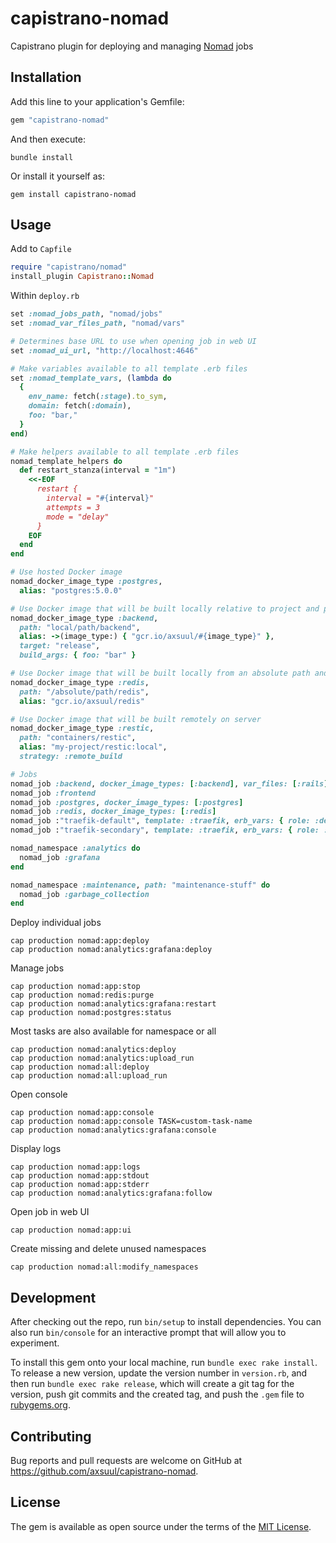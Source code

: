 # capistrano-nomad

Capistrano plugin for deploying and managing [Nomad](http://nomadproject.io) jobs

## Installation

Add this line to your application's Gemfile:

```ruby
gem "capistrano-nomad"
```

And then execute:

```shell
bundle install
```

Or install it yourself as:

```shell
gem install capistrano-nomad
```

## Usage

Add to `Capfile`

```ruby
require "capistrano/nomad"
install_plugin Capistrano::Nomad
```

Within `deploy.rb`

```ruby
set :nomad_jobs_path, "nomad/jobs"
set :nomad_var_files_path, "nomad/vars"

# Determines base URL to use when opening job in web UI 
set :nomad_ui_url, "http://localhost:4646"

# Make variables available to all template .erb files
set :nomad_template_vars, (lambda do
  {
    env_name: fetch(:stage).to_sym,
    domain: fetch(:domain),
    foo: "bar,"
  }
end)

# Make helpers available to all template .erb files
nomad_template_helpers do
  def restart_stanza(interval = "1m")
    <<-EOF
      restart {
        interval = "#{interval}"
        attempts = 3
        mode = "delay"
      }
    EOF
  end
end

# Use hosted Docker image
nomad_docker_image_type :postgres,
  alias: "postgres:5.0.0"

# Use Docker image that will be built locally relative to project and push
nomad_docker_image_type :backend,
  path: "local/path/backend",
  alias: ->(image_type:) { "gcr.io/axsuul/#{image_type}" },
  target: "release",
  build_args: { foo: "bar" }

# Use Docker image that will be built locally from an absolute path and push
nomad_docker_image_type :redis,
  path: "/absolute/path/redis",
  alias: "gcr.io/axsuul/redis"

# Use Docker image that will be built remotely on server
nomad_docker_image_type :restic,
  path: "containers/restic",
  alias: "my-project/restic:local",
  strategy: :remote_build

# Jobs
nomad_job :backend, docker_image_types: [:backend], var_files: [:rails]
nomad_job :frontend
nomad_job :postgres, docker_image_types: [:postgres]
nomad_job :redis, docker_image_types: [:redis]
nomad_job :"traefik-default", template: :traefik, erb_vars: { role: :default }
nomad_job :"traefik-secondary", template: :traefik, erb_vars: { role: :secondary }

nomad_namespace :analytics do
  nomad_job :grafana
end

nomad_namespace :maintenance, path: "maintenance-stuff" do
  nomad_job :garbage_collection
end
```

Deploy individual jobs

```shell
cap production nomad:app:deploy
cap production nomad:analytics:grafana:deploy
```

Manage jobs

```shell
cap production nomad:app:stop
cap production nomad:redis:purge
cap production nomad:analytics:grafana:restart
cap production nomad:postgres:status
```

Most tasks are also available for namespace or all

```shell
cap production nomad:analytics:deploy
cap production nomad:analytics:upload_run
cap production nomad:all:deploy
cap production nomad:all:upload_run
```

Open console

```shell
cap production nomad:app:console
cap production nomad:app:console TASK=custom-task-name
cap production nomad:analytics:grafana:console
```

Display logs

```shell
cap production nomad:app:logs
cap production nomad:app:stdout
cap production nomad:app:stderr
cap production nomad:analytics:grafana:follow
```

Open job in web UI

```shell
cap production nomad:app:ui
```

Create missing and delete unused namespaces

```shell
cap production nomad:all:modify_namespaces
```

## Development

After checking out the repo, run `bin/setup` to install dependencies. You can also run `bin/console` for an interactive prompt that will allow you to experiment.

To install this gem onto your local machine, run `bundle exec rake install`. To release a new version, update the version number in `version.rb`, and then run `bundle exec rake release`, which will create a git tag for the version, push git commits and the created tag, and push the `.gem` file to [rubygems.org](https://rubygems.org).

## Contributing

Bug reports and pull requests are welcome on GitHub at https://github.com/axsuul/capistrano-nomad.

## License

The gem is available as open source under the terms of the [MIT License](https://opensource.org/licenses/MIT).
